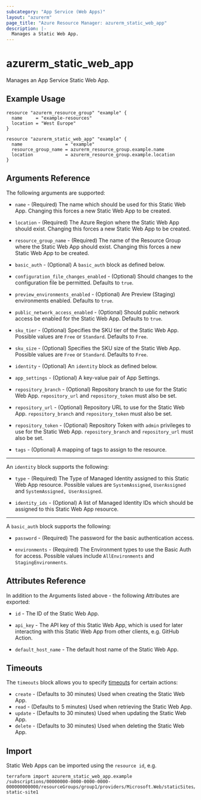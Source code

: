 ```yaml
---
subcategory: "App Service (Web Apps)"
layout: "azurerm"
page_title: "Azure Resource Manager: azurerm_static_web_app"
description: |-
  Manages a Static Web App.
---
```


# azurerm_static_web_app

Manages an App Service Static Web App.

## Example Usage

```hcl
resource "azurerm_resource_group" "example" {
  name     = "example-resources"
  location = "West Europe"
}

resource "azurerm_static_web_app" "example" {
  name                = "example"
  resource_group_name = azurerm_resource_group.example.name
  location            = azurerm_resource_group.example.location
}
```

## Arguments Reference

The following arguments are supported:

* `name` - (Required) The name which should be used for this Static Web App. Changing this forces a new Static Web App to be created.

* `location` - (Required) The Azure Region where the Static Web App should exist. Changing this forces a new Static Web App to be created.

* `resource_group_name` - (Required) The name of the Resource Group where the Static Web App should exist. Changing this forces a new Static Web App to be created.

* `basic_auth` - (Optional) A `basic_auth` block as defined below.

* `configuration_file_changes_enabled` - (Optional) Should changes to the configuration file be permitted. Defaults to `true`.

* `preview_environments_enabled` - (Optional) Are Preview (Staging) environments enabled. Defaults to `true`.

* `public_network_access_enabled` - (Optional) Should public network access be enabled for the Static Web App. Defaults to `true`.

* `sku_tier` - (Optional) Specifies the SKU tier of the Static Web App. Possible values are `Free` or `Standard`. Defaults to `Free`.

* `sku_size` - (Optional) Specifies the SKU size of the Static Web App. Possible values are `Free` or `Standard`. Defaults to `Free`.

* `identity` - (Optional) An `identity` block as defined below.

* `app_settings` - (Optional) A key-value pair of App Settings.

* `repository_branch` - (Optional) Repository branch to use for the Static Web App. `repository_url` and `repository_token` must also be set.

* `repository_url` - (Optional) Repository URL to use for the Static Web App. `repository_branch` and `repository_token` must also be set.

* `repository_token` - (Optional) Repository Token with `admin` privileges to use for the Static Web App. `repository_branch` and `repository_url` must also be set.

* `tags` - (Optional) A mapping of tags to assign to the resource.

---

An `identity` block supports the following:

* `type` - (Required) The Type of Managed Identity assigned to this Static Web App resource. Possible values are `SystemAssigned`, `UserAssigned` and `SystemAssigned, UserAssigned`.

* `identity_ids` - (Optional) A list of Managed Identity IDs which should be assigned to this Static Web App resource.

---

A `basic_auth` block supports the following:

* `password` - (Required) The password for the basic authentication access. 

* `environments` - (Required) The Environment types to use the Basic Auth for access. Possible values include `AllEnvironments` and `StagingEnvironments`.

## Attributes Reference

In addition to the Arguments listed above - the following Attributes are exported:

* `id` - The ID of the Static Web App.

* `api_key` - The API key of this Static Web App, which is used for later interacting with this Static Web App from other clients, e.g. GitHub Action.

* `default_host_name` - The default host name of the Static Web App.


## Timeouts

The `timeouts` block allows you to specify [timeouts](https://www.terraform.io/language/resources/syntax#operation-timeouts) for certain actions:

* `create` - (Defaults to 30 minutes) Used when creating the Static Web App.
* `read` - (Defaults to 5 minutes) Used when retrieving the Static Web App.
* `update` - (Defaults to 30 minutes) Used when updating the Static Web App.
* `delete` - (Defaults to 30 minutes) Used when deleting the Static Web App.

## Import

Static Web Apps can be imported using the `resource id`, e.g.

```shell
terraform import azurerm_static_web_app.example /subscriptions/00000000-0000-0000-0000-000000000000/resourceGroups/group1/providers/Microsoft.Web/staticSites/my-static-site1
```
